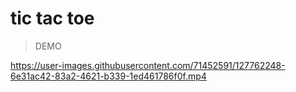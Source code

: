 # tic tac toe
> DEMO


https://user-images.githubusercontent.com/71452591/127762248-6e31ac42-83a2-4621-b339-1ed461786f0f.mp4

